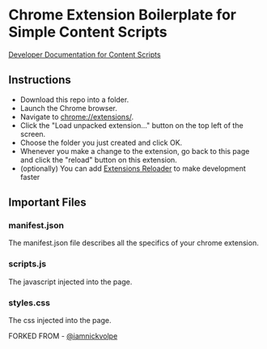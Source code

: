 # Chrome Extension Boilerplate for Simple Content Scripts
[Developer Documentation for Content Scripts](https://developer.chrome.com/extensions/content_scripts)

## Instructions
  - Download this repo into a folder.
  - Launch the Chrome browser.
  - Navigate to [chrome://extensions/](chrome://extensions/).
  - Click the "Load unpacked extension..." button on the top left of the screen.
  - Choose the folder you just created and click OK.
  - Whenever you make a change to the extension, go back to this page and click the "reload" button on this extension.
  - (optionally) You can add [Extensions Reloader](https://chrome.google.com/webstore/detail/extensions-reloader/fimgfedafeadlieiabdeeaodndnlbhid?hl=en) to make development faster

## Important Files
### manifest.json
The manifest.json file describes all the specifics of your chrome extension.

### scripts.js
The javascript injected into the page.

### styles.css
The css injected into the page.

FORKED FROM - [@iamnickvolpe](http://twitter.com/iamnickvolpe)
